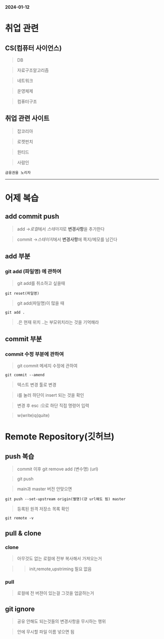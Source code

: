  **2024-01-12**

# 취업 관련

## CS(컴퓨터 사이언스)

>DB

>자료구조알고리즘

>네트워크

>운영체제

>컴퓨터구조

## 취업 관련 사이트

> 잡코리아

> 로켓펀치

> 원티드

> 사람인

```
금융권을 노리자
```
---

# 어제 복습

## add commit push

>add ->*로컬*에서 *스테이지*로 **변경사항**을 추가한다

>commit ->*스테이지*에서 **변경사항**에 쪽지/메모를 남긴다

## add 부분

### git add (파일명) 에 관하여

> git add를 취소하고 싶을때

```
git reset(파일명)
```

>git add(파일명)이 많을 때

```
git add .
```
>.은 현재 위치 ..는 부모위치라는 것을 기억해라

## commit 부분

### commit 수정 부분에 관하여

>git commit 메세지 수정에 관하여
```
git commit --amend
```
> 텍스트 변경 툴로 변경

> i를 눌러 하단이 insert 되는 것을 확인

> 변경 후 esc :으로 하단 직접 명령어 입력

> w(write)q(quite)

# Remote Repository(깃허브)

## push 복습

> commit 이후 git remove add (변수명) (url)

> git push

> main과 master 버전 안맞으면

```
git push --set-upstream origin(별명)(걍 url해도 됨) master
```

>등록된 원격 저장소 목록 확인

```
git remote -v
```

## pull & clone

### clone

>  아무것도 없는 로컬에 전부 복사해서 가져오는거

>> init,remote,upstriming 필요 없음

### pull

> 로컬에 전 버젼이 있는걸 그것을 업글하는거

## git ignore

> 공유 안해도 되는것들의 변경사항을 무시하는 행위

> 안에 무시할 파일 이름 넣으면 됨

>

